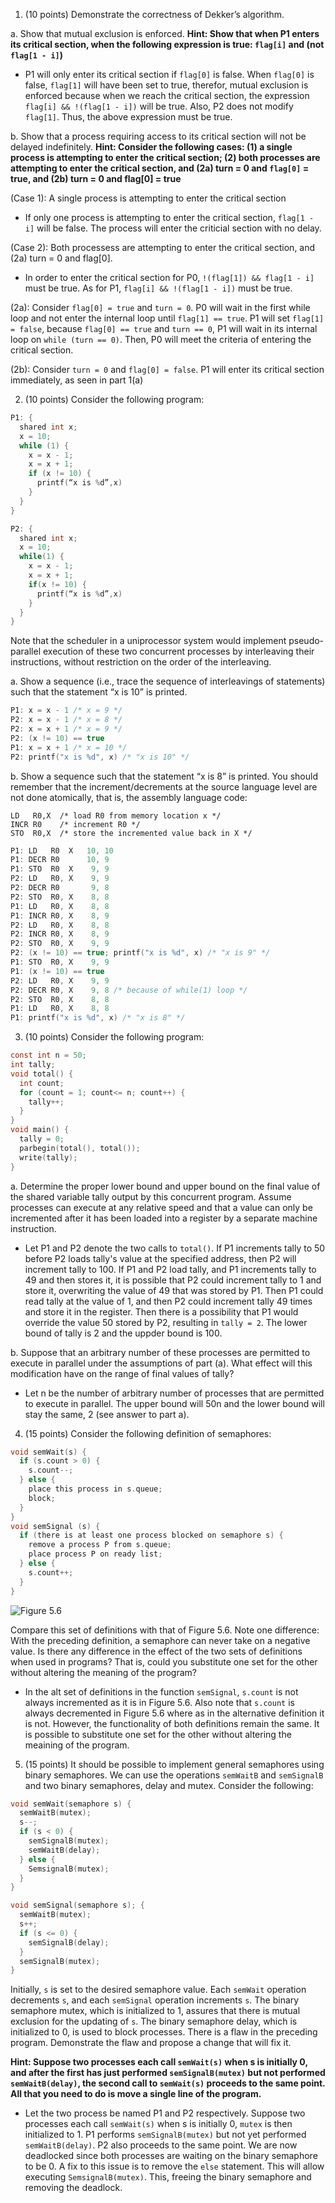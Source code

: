 1. (10 points) Demonstrate the correctness of Dekker’s algorithm.

  a. Show that mutual exclusion is enforced. __Hint: Show that when P1 enters its critical
     section, when the following expression is true: `flag[i]` and (not `flag[1 - i]`)__
  * P1 will only enter its critical section if `flag[0]` is false. When `flag[0]` is false,
    `flag[1]`  will have been set to true, therefor, mutual exclusion is enforced because
    when we reach the critical section, the expression `flag[i] && !(flag[1 - i])` will
    be true. Also, P2 does not modify `flag[1]`. Thus, the above expression must be true.

  b. Show that a process requiring access to its critical section will not be delayed
     indefinitely. __Hint: Consider the following cases: (1) a single process is attempting
     to enter the critical section; (2) both processes are attempting to enter the critical
     section, and (2a) turn = 0 and `flag[0]` = true, and (2b) turn = 0 and flag[0] = true__

  (Case 1): A single process is attempting to enter the critical section
  * If only one process is attempting to enter the critical section, `flag[1 - i]` will be false.
  The process will enter the criticial section with no delay.

  (Case 2): Both processess are attempting to enter the critical section, and (2a) turn = 0 and flag[0].
  * In order to enter the critical section for P0, `!(flag[1]) && flag[1 - i]` must be true. As for P1,
  `flag[i] && !(flag[1 - i])` must be true.

  (2a): Consider `flag[0] = true` and `turn = 0`. P0 will wait in the first while loop and not enter
  the internal loop until `flag[1] == true`. P1 will set `flag[1] = false`, because `flag[0] == true`
  and `turn == 0`, P1 will wait in its internal loop on `while (turn == 0)`. Then, P0 will meet the
  criteria of entering the critical section.

  (2b): Consider `turn = 0` and `flag[0] = false`. P1 will enter its critical section immediately,
  as seen in part 1(a)


2. (10 points) Consider the following program:
```c
P1: {
  shared int x;
  x = 10;
  while (1) {
    x = x - 1;
    x = x + 1;
    if (x != 10) {
      printf(“x is %d”,x)
    }
  }
}
```
```c
P2: {
  shared int x;
  x = 10;
  while(1) {
    x = x - 1;
    x = x + 1;
    if(x != 10) {
      printf(“x is %d”,x)
    }
  }
}
```
Note that the scheduler in a uniprocessor system would implement pseudo-parallel execution of
these two concurrent processes by interleaving their instructions, without restriction on the
order of the interleaving.

a. Show a sequence (i.e., trace the sequence of interleavings of statements) such that the
   statement “x is 10” is printed.
   ```c
   P1: x = x - 1 /* x = 9 */
   P2: x = x - 1 /* x = 8 */
   P2: x = x + 1 /* x = 9 */
   P2: (x != 10) == true
   P1: x = x + 1 /* x = 10 */
   P2: printf("x is %d", x) /* "x is 10" */

   ```
b. Show a sequence such that the statement “x is 8” is printed. You should remember that the
   increment/decrements at the source language level are not done atomically, that is, the
   assembly language code:
   ```
   LD   R0,X  /* load R0 from memory location x */
   INCR R0    /* increment R0 */
   STO  R0,X  /* store the incremented value back in X */
   ```
   ```c
   P1: LD   R0  X   10, 10
   P1: DECR R0      10, 9
   P1: STO  R0  X    9, 9
   P2: LD   R0, X    9, 9
   P2: DECR R0       9, 8
   P2: STO  R0, X    8, 8
   P1: LD   R0, X    8, 8
   P1: INCR R0, X    8, 9
   P2: LD   R0, X    8, 8
   P2: INCR R0, X    8, 9
   P2: STO  R0, X    9, 9
   P2: (x != 10) == true; printf("x is %d", x) /* "x is 9" */
   P1: STO  R0, X    9, 9
   P1: (x != 10) == true
   P2: LD   R0, X    9, 9
   P2: DECR R0, X    9, 8 /* because of while(1) loop */
   P2: STO  R0, X    8, 8
   P1: LD   R0, X    8, 8
   P1: printf("x is %d", x) /* "x is 8" */
   ```

3. (10 points) Consider the following program:
```c
const int n = 50;
int tally;
void total() {
  int count;
  for (count = 1; count<= n; count++) {
    tally++;
  }
}
void main() {
  tally = 0;
  parbegin(total(), total());
  write(tally);
}
```
a. Determine the proper lower bound and upper bound on the final value of the shared variable
   tally output by this concurrent program. Assume processes can execute at any relative speed
   and that a value can only be incremented after it has been loaded into a register by a
   separate machine instruction.

   * Let P1 and P2 denote the two calls to `total()`. If P1 increments tally to 50 before P2 loads
   tally's value at the specified address, then P2 will increment tally to 100. If P1 and P2 load
   tally, and P1 increments tally to 49 and then stores it, it is possible that P2 could increment
   tally to 1 and store it, overwriting the value of 49 that was stored by P1. Then P1 could read
   tally at the value of 1, and then P2 could increment tally 49 times and store it in the register.
   Then there is a possibility that P1 would override the value 50 stored by P2, resulting in
   `tally = 2`. The lower bound of tally is 2 and the uppder bound is 100.

b. Suppose that an arbitrary number of these processes are permitted to execute in parallel
   under the assumptions of part (a). What effect will this modification have on the range of
   final values of tally?

   * Let n be the number of arbitrary number of processes that are permitted to execute in parallel.
   The upper bound will 50n and the lower bound will stay the same, 2 (see answer to part a).

4. (15 points) Consider the following definition of semaphores:
```c
void semWait(s) {
  if (s.count > 0) {
    s.count--;
  } else {
    place this process in s.queue;
    block;
  }
}
void semSignal (s) {
  if (there is at least one process blocked on semaphore s) {
    remove a process P from s.queue;
    place process P on ready list;
  } else {
    s.count++;
  }
}
```

![Figure 5.6](images/figure5.6.png)

Compare this set of definitions with that of Figure 5.6. Note one difference: With
the preceding definition, a semaphore can never take on a negative value. Is there any
difference in the effect of the two sets of definitions when used in programs? That is, could
you substitute one set for the other without altering the meaning of the program?
* In the alt set of definitions in the function `semSignal`, `s.count` is not always
incremented as it is in Figure 5.6. Also note that `s.count` is always decremented in Figure 5.6
where as in the alternative definition it is not. However, the functionality of both
definitions remain the same. It is possible to substitute one set for the other without
altering the meaining of the program.

5. (15 points) It should be possible to implement general semaphores using binary semaphores.
   We can use the operations `semWaitB` and `semSignalB` and two binary semaphores, delay and mutex.
   Consider the following:
```c
void semWait(semaphore s) {
  semWaitB(mutex);
  s--;
  if (s < 0) {
    semSignalB(mutex);
    semWaitB(delay);
  } else {
    SemsignalB(mutex);
  }
}

void semSignal(semaphore s); {
  semWaitB(mutex);
  s++;
  if (s <= 0) {
    semSignalB(delay);
  }
  semSignalB(mutex);
}
```
Initially, `s` is set to the desired semaphore value. Each `semWait` operation decrements `s`,
and each `semSignal` operation increments `s`. The binary semaphore mutex, which is initialized to 1,
assures that there is mutual exclusion for the updating of `s`. The binary semaphore delay, which
is initialized to 0, is used to block processes. There is a flaw in the preceding program.
Demonstrate the flaw and propose a change that will fix it.

__Hint: Suppose two processes each call `semWait(s)` when s is initially 0, and after the
first has just performed `semSignalB(mutex)` but not performed `semWaitB(delay)`,
the second call to `semWait(s)` proceeds to the same point.  All that you need to
do is move a single line of the program.__

* Let the two process be named P1 and P2 respectively. Suppose two processes each call
`semWait(s)` when s is initially 0, `mutex` is then initialized to 1. P1 performs
`semSignalB(mutex)` but not yet performed `semWaitB(delay)`. P2 also proceeds to the same point.
We are now deadlocked since both processes are waiting on the binary semaphore to be 0. A fix
to this issue is to remove the `else` statement. This will allow executing `SemsignalB(mutex)`.
This, freeing the binary semaphore and removing the deadlock.
